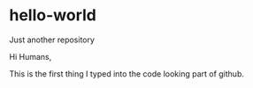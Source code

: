 # hello-world
Just another repository

Hi Humans,

This is the first thing I typed into the code looking part of github.
